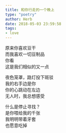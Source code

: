 ```yaml
---  
title: 和你行走的一个晚上  
type: "poetry"  
author: Herb  
date: 2018-05-03 23:59:58  
tags:
- love
---  
```

原来你喜欢豆干  
而我喜欢一切豆制品  
你看  
这是我们相似的又一点  

夜色笼罩，路灯投下斑驳  
我的右手边是你  
你的心跳动在左边  
无人时，我总想感受  

什么是停止寻找？  
是你喂给我的千张  
我明明带着牙套  
也愿意吃掉